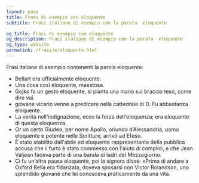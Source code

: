 ```yaml
---
layout: page
title: Frasi di esempio con eloquente 
subtitle: Frasi italiane di esempio con la parola  eloquente

og_title: Frasi di esempio con eloquente 
og_description: Frasi italiane di esempio con la parola  eloquente
og_type: website
permalink: /frasi/e/eloquente.html
---
```


Frasi italiane di esempio contenenti la parola eloquente:


- Bellart era ufficialmente eloquente.
- Una cosa così eloquente, maestosa.
- Gojko fa un gesto eloquente, si pianta una mano sul braccio teso, come dire vai.
- giovane vicario venne a predicare nella cattedrale di D. Fu abbastanza eloquente.
- La verità nell'indignazione, ecco la forza dell'eloquenza; era eloquente di questa eloquenza.
- Or un certo Giudeo, per nome Apollo, oriundo d’Alessandria, uomo eloquente e potente nelle Scritture, arrivò ad Efeso.
- È stato stabilito dall'abile ed eloquente rappresentante della pubblica accusa che il furto è stato commesso con l'aiuto di complici, e che Jean Valjean faceva parte di una banda di ladri del Mezzogiorno.
- Ci fu un’altra pausa eloquente, poi la signora disse: «Prima di andare a Oxford Bella era fidanzata, doveva sposarsi con Victor Rolandson, uno splendido giovane che lei conosceva praticamente da una vita.
